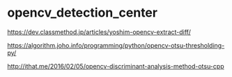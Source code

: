# opencv_detection_center

https://dev.classmethod.jp/articles/yoshim-opencv-extract-diff/

https://algorithm.joho.info/programming/python/opencv-otsu-thresholding-py/

http://ithat.me/2016/02/05/opencv-discriminant-analysis-method-otsu-cpp
